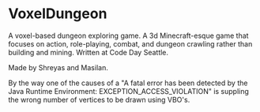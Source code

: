 VoxelDungeon
============

A voxel-based dungeon exploring game. A 3d Minecraft-esque game that focuses on action, role-playing, combat, and dungeon crawling rather than building and mining. Written at Code Day Seattle.

Made by Shreyas and Masilan.

By the way one of the causes of a "A fatal error has been detected by the Java Runtime Environment: EXCEPTION\_ACCESS\_VIOLATION" is suppling the wrong number of vertices to be drawn using VBO's.
